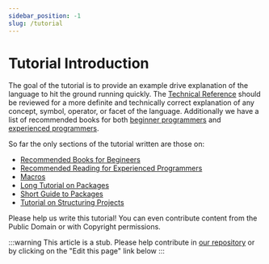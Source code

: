 ```yaml
---
sidebar_position: -1
slug: /tutorial
---
```


# Tutorial Introduction

The goal of the tutorial is to provide an example drive explanation of the language to hit the ground running quickly. The [Technical Reference](https://lisp-docs.github.io/cl-language-reference/) should be reviewed for a more definite and technically correct explanation of any concept, symbol, operator, or facet of the language. Additionally we have a list of recommended books for both [beginner programmers](/docs/tutorial/for_beginners/) and [experienced programmers](/docs/tutorial/for_programmers/).

So far the only sections of the tutorial written are those on:

- [Recommended Books for Begineers](/docs/tutorial/for_beginners/)
- [Recommended Reading for Experienced Programmers](/docs/tutorial/for_programmers/)
- [Macros](/docs/tutorial/macros)
- [Long Tutorial on Packages](/docs/tutorial/projects/guide_to_packages)
- [Short Guide to Packages](/docs/tutorial/projects/packages-systems)
- [Tutorial on Structuring Projects](/docs/tutorial/projects/)

Please help us write this tutorial! You can even contribute content from the Public Domain or with Copyright permissions.

:::warning
This article is a stub. Please help contribute in [our repository](https://github.com/lisp-docs/lisp-docs.github.io) or by clicking on the "Edit this page" link below
:::


<!-- Need to populate this. Probably similarly to https://docs.python.org/3/tutorial/index.html but for CL... -->

<!-- 

TODO
https://github.com/rabbibotton/clog/blob/main/LEARN.md
https://stevelosh.com/blog/2018/08/a-road-to-common-lisp/
? http://lisp.plasticki.com/show?14F
https://cliki.net/Document
https://cliki.net/Getting%20Started
https://llthw.common-lisp.dev/
https://www.reddit.com/r/lisp/comments/yyoswo/common_lisp_playground/
https://github.com/ashok-khanna/lisp-notes
 -->